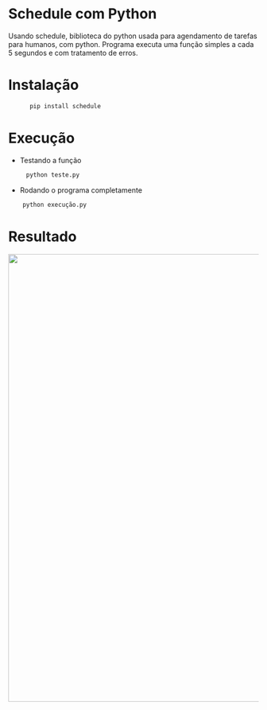 # Schedule com Python


Usando schedule, biblioteca do python usada para agendamento de tarefas para humanos, com python. Programa executa uma função simples a cada 5 segundos e com tratamento de erros.


# Instalação

```bash
      pip install schedule
```


# Execução 

- Testando a função
 ```bash
      python teste.py
 ```
 
 - Rodando o programa completamente
 ```bash
     python execução.py
 ```
 
 # Resultado
 
 
<span>
      <img src="https://user-images.githubusercontent.com/85804895/147503700-accb3a29-997a-4e37-8c00-e09c7c8675c3.gif", width=900>
</span>
